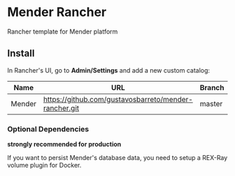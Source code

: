 # Mender Rancher

Rancher template for Mender platform

## Install

In Rancher's UI, go to **Admin/Settings** and add a new custom catalog:

| Name   | URL                                                   | Branch |
| ------ | ----------------------------------------------------- | ------ |
| Mender | https://github.com/gustavosbarreto/mender-rancher.git | master |

### Optional Dependencies

**strongly recommended for production**

If you want to persist Mender's database data, you need to setup a REX-Ray
volume plugin for Docker.
